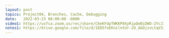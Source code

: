 ```yaml
---
layout: post
topics: Project04, Branches, Cache, Debugging
date:   2022-03-23 08:00:00 -0800
video1: https://usfca.zoom.us/rec/share/C6eKFdpTWKKP0XyRipQeBiDWO-2YcJIMj6gZ-i24YIz90HsPetyyajlP8MOlJK0L.TPqpnZJ1pqxhwbi5
notes1: https://drive.google.com/file/d/1ED5foEKnilntUr-2U_AGDjzvLtqV3iQj/view?usp=sharing
---
```

